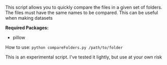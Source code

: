 This script allows you to quickly compare the files in a given set of folders. The files must have the same names to be compared. This can be useful when making datasets

**Required Packages:**

* pillow

How to use: `python compareFolders.py /path/to/folder`

This is an experimental script. I've tested it lightly, but use at your own risk
